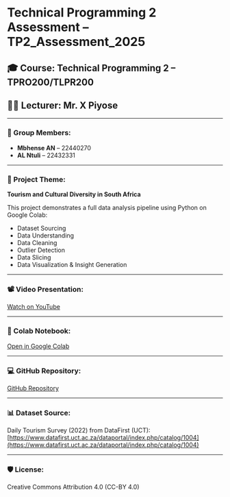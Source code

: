 # Technical Programming 2 Assessment – TP2_Assessment_2025

## 🎓 Course: Technical Programming 2 – TPRO200/TLPR200  
## 👨‍🏫 Lecturer: Mr. X Piyose

---

### 👥 Group Members:
- **Mbhense AN** – 22440270  
- **AL Ntuli** – 22432331  

---

### 📌 Project Theme:
**Tourism and Cultural Diversity in South Africa**

This project demonstrates a full data analysis pipeline using Python on Google Colab:
- Dataset Sourcing
- Data Understanding
- Data Cleaning
- Outlier Detection
- Data Slicing
- Data Visualization & Insight Generation

---

### 📽️ Video Presentation:
[Watch on YouTube](https://youtu.be/HOF9CzdFrw4)

---

### 🔗 Colab Notebook:
[Open in Google Colab](https://colab.research.google.com/drive/your-notebook-link)

---

### 💻 GitHub Repository:
[GitHub Repository](https://github.com/yourusername/TP2_Assessment_2025)

---

### 📊 Dataset Source:
Daily Tourism Survey (2022) from DataFirst (UCT):  
[https://www.datafirst.uct.ac.za/dataportal/index.php/catalog/1004](https://www.datafirst.uct.ac.za/dataportal/index.php/catalog/1004)

---

### 🛡️ License:
Creative Commons Attribution 4.0 (CC-BY 4.0)
